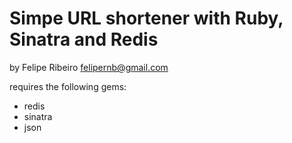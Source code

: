 Simpe URL shortener with Ruby, Sinatra and Redis
=================================================
by Felipe Ribeiro <felipernb@gmail.com>

requires the following gems:

* redis
* sinatra
* json
